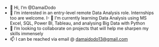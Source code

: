 - 👋 Hi, I’m @DamaiDodo
- 👀 I’m interested in an entry-level remote Data Analysis role. Internships too are welcome. 
 I- 🌱 I’m currently learning Data Analysis using MS Excel, SQL, Power BI, Tableau, and analysing Big Data with Python
- 💞️ I’m looking to collaborate on projects that will help me sharpen my skills immensely
- 📫 I can be reached via email @ damaidodo13@gmail.com
<!---
DamaiDodo/DamaiDodo is a ✨ special ✨ repository because its `README.md` (this file) appears on your GitHub profile.
You can click the Preview link to take a look at your changes.
--->
